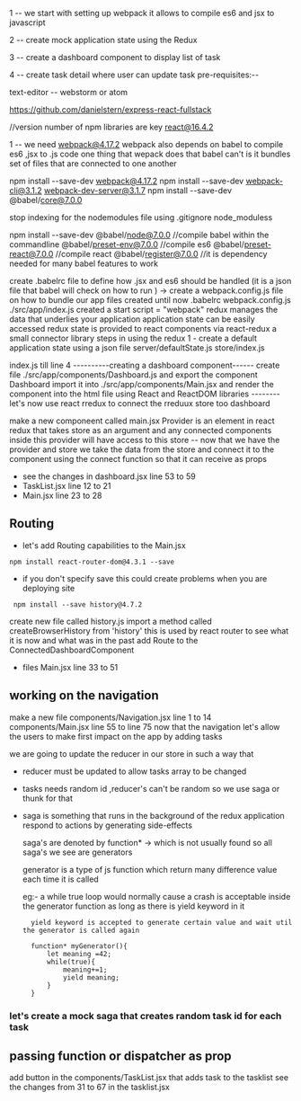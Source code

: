 

1 -- we start with setting up webpack it allows to compile es6 and jsx to javascript 

2 -- create mock application state using the Redux

3 -- create a dashboard component to display list of task 

4 -- create task detail where user can update task 
pre-requisites:--

text-editor -- webstorm or atom

https://github.com/danielstern/express-react-fullstack

//version number of npm libraries are key
react@16.4.2

1 --
we need webpack@4.17.2
webpack also depends on babel to compile es6 ,jsx to .js code 
one thing that wepack does that babel can't is it bundles set of files that are connected to one another 

npm install --save-dev webpack@4.17.2
npm install --save-dev webpack-cli@3.1.2 webpack-dev-server@3.1.7
npm install --save-dev @babel/core@7.0.0

stop indexing for the nodemodules file using .gitignore 
node_moduless

npm install --save-dev @babel/node@7.0.0 //compile babel within the commandline
@babel/preset-env@7.0.0 //compile es6
@babel/preset-react@7.0.0 //compile react
@babel/register@7.0.0 //it is dependency needed for many babel features to work 

create .babelrc file to define how  .jsx   and es6 should be handled
(it is a json file that babel will check on how to run )
-> create a webpack.config.js file on how to bundle our app 
files created until now 
.babelrc
webpack.config.js 
./src/app/index.js
created a start script = "webpack"
redux manages the data that underlies your application 
application state can be easily accessed 
redux state is provided to react components via react-redux a small connector library 
steps in using the redux 
1 - create a default application state using a json file 
server/defaultState.js
store/index.js

index.js till line 4
----------creating a dashboard component------
create file ./src/app/components/Dashboard.js
and export the component Dashboard 
import it into ./src/app/components/Main.jsx and render the component into the html file using 
React and ReactDOM libraries 
-------- let's now use react rredux to connect the rreduux store too dashboard

make a new componeent called main.jsx
Provider is an element in react redux that takes store as an argument and any
connected components inside this provider will have access to this store 
-- now that we have the provider and store we take the data from the store and 
    connect it to the component using the connect function so that it can receive as props

- see the changes in dashboard.jsx line 53 to 59
- TaskList.jsx line 12 to 21
- Main.jsx line 23 to 28
## Routing 

- let's add Routing capabilities to the Main.jsx 

` npm install react-router-dom@4.3.1 --save `

- if you don't specify save this could create problems when you are deploying site 

` npm install --save history@4.7.2`

create new file called history.js 
import a method called createBrowserHistory from 'history'
this is used by react router to see what it is now and what was in the past 
add Route to the ConnectedDashboardComponent 

- files 
Main.jsx line 33 to 51
## working on the navigation

make a new file components/Navigation.jsx  line 1 to 14 
components/Main.jsx line 55 to line 75
now that the navigation let's allow the users to make first impact on the app by adding tasks 

we are going to update the reducer in our store in such a way that 
- reducer must be updated to allow tasks array to be changed 
- tasks needs random id ,reducer's can't be random so we use saga or thunk for that 

- saga is something that runs in the background of the redux application 
  respond to actions by generating side-effects

  saga's are denoted by function* -> which is not usually found 
  so all saga's we see are generators 

  generator is a type of js function which return many difference value each time it is called


  eg:- a while true loop would normally cause a crash
        is acceptable inside the generator function as long as there is yield keyword in it 

        yield keyword is accepted to generate certain value and wait util the generator is called again

        function* myGenerator(){
            let meaning =42;
            while(true){
                meaning+=1;
                yield meaning;
            }
        }

### let's create a mock saga that creates random task id for each task
## passing function or dispatcher as prop
add button in the components/TaskList.jsx that adds task to the tasklist
see the changes from 31 to 67 in the tasklist.jsx
